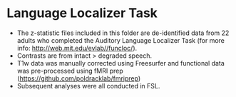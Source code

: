 # Language Localizer Task

- The z-statistic files included in this folder are de-identified data from 22 adults who completed the Auditory Language Localizer Task (for more info: http://web.mit.edu/evlab//funcloc/). 
- Contrasts are from intact > degraded speech.
- T1w data was manually corrected using Freesurfer  and functional data was pre-processed using fMRI prep (https://github.com/poldracklab/fmriprep)
- Subsequent analyses were all conducted in FSL.
